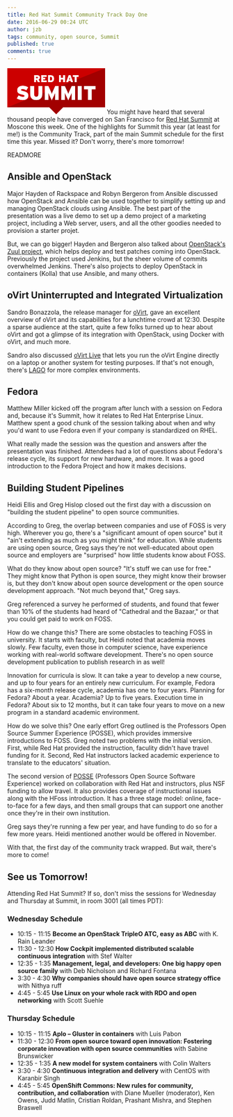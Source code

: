 ```yaml
---
title: Red Hat Summit Community Track Day One
date: 2016-06-29 00:24 UTC
author: jzb
tags: community, open source, Summit
published: true
comments: true
---
```

![Summit logo](/images/blog/bkp/Redhat-Summit.png) You might have heard that several thousand people have converged on San Francisco for [Red Hat Summit](https://www.redhat.com/en/summit) at Moscone this week. One of the highlights for Summit this year (at least for me!) is the Community Track, part of the main Summit schedule for the first time this year. Missed it? Don't worry, there's more tomorrow!

READMORE

## Ansible and OpenStack

Major Hayden of Rackspace and Robyn Bergeron from Ansible discussed how OpenStack and Ansible can be used together to simplify setting up and managing OpenStack clouds using Ansible. The best part of the presentation was a live demo to set up a demo project of a marketing project, including a Web server, users, and all the other goodies needed to provision a starter projet.

But, we can go bigger! Hayden and Bergeron also talked about [OpenStack's Zuul project](http://amo-probos.org/post/18), which helps deploy and test patches coming into OpenStack. Previously the project used Jenkins, but the sheer volume of commits overwhelmed Jenkins. There's also projects to deploy OpenStack in containers (Kolla) that use Ansible, and many others.

## oVirt Uninterrupted and Integrated Virtualization

Sandro Bonazzola, the release manager for [oVirt](http://www.ovirt.org/), gave an excellent overview of oVirt and its capabilities for a lunchtime crowd at 12:30. Despite a sparse audience at the start, quite a few folks turned up to hear about oVirt and got a glimpse of its integration with OpenStack, using Docker with oVirt, and much more.

Sandro also discussed [oVirt Live](http://www.ovirt.org/download/ovirt-live/) that lets you run the oVirt Engine directly on a laptop or another system for testing purposes. If that's not enough, there's [LAGO](http://lago.readthedocs.io/en/stable/README.html) for more complex environments.

## Fedora

Matthew Miller kicked off the program after lunch with a session on Fedora and, because it's Summit, how it relates to Red Hat Enterprise Linux. Matthew spent a good chunk of the session talking about when and why you'd want to use Fedora even if your company is standardized on RHEL.

What really made the session was the question and answers after the presentation was finished. Attendees had a lot of questions about Fedora's release cycle, its support for new hardware, and more. It was a good introduction to the Fedora Project and how it makes decisions.

## Building Student Pipelines

Heidi Ellis and Greg Hislop closed out the first day with a discussion on "building the student pipeline" to open source communities.

According to Greg, the overlap between companies and use of FOSS is very high. Wherever you go, there's a "significant amount of open source" but it "ain't extending as much as you might think" for education. While students are using open source, Greg says they're not well-educated about open source and employers are "surprised" how little students know about FOSS.

What do they know about open source? "It's stuff we can use for free." They might know that Python is open source, they might know their browser is, but they don't know about open source development or the open source development approach. "Not much beyond that," Greg says.

Greg referenced a survey he performed of students, and found that fewer than 10% of the students had heard of "Cathedral and the Bazaar," or that you could get paid to work on FOSS.

How do we change this? There are some obstacles to teaching FOSS in university. It starts with faculty, but Heidi noted that academia moves slowly. Few faculty, even those in computer science, have experience working with real-world software development. There's no open source development publication to publish research in as well!

Innovation for curricula is slow. It can take a year to develop a new course, and up to four years for an entirely new curriculum. For example, Fedora has a six-month release cycle, academia has one to four years. Planning for Fedora? About a year. Academia? Up to five years. Execution time in Fedora? About six to 12 months, but it can take four years to move on a new program in a standard academic environment.

How do we solve this? One early effort Greg outlined is the Professors Open Source Summer Experience (POSSE), which provides immersive introductions to FOSS. Greg noted two problems with the initial version. First, while Red Hat provided the instruction, faculity didn't have travel funding for it. Second, Red Hat instructors lacked academic experience to translate to the educators' situation.

The second version of [POSSE](http://foss2serve.org/index.php/POSSE_Overview) (Professors Open Source Software Experience) worked on collaboration with Red Hat and instructors, plus NSF funding to allow travel. It also provides coverage of instructional issues along with the HFoss introduction. It has a three stage model: online, face-to-face for a few days, and then small groups that can support one another once they're in their own institution.

Greg says they're running a few per year, and have funding to do so for a few more years. Heidi mentioned another would be offered in November.

With that, the first day of the community track wrapped. But wait, there's more to come!

## See us Tomorrow!

Attending Red Hat Summit? If so, don't miss the sessions for Wednesday and Thursday at Summit, in room 3001 (all times PDT):

### Wednesday Schedule

 * 10:15 - 11:15 **Become an OpenStack TripleO ATC, easy as ABC** with K. Rain Leander
 * 11:30 - 12:30 **How Cockpit implemented distributed scalable continuous integration** with Stef Walter
 * 12:35 - 1:35 **Management, legal, and developers: One big happy open source family** with Deb Nicholson and Richard Fontana
 * 3:30 - 4:30 **Why companies should have open source strategy office** with Nithya ruff
 * 4:45 - 5:45 **Use Linux on your whole rack with RDO and open networking** with Scott Suehle

### Thursday Schedule

 * 10:15 - 11:15 **Aplo – Gluster in containers** with Luis Pabon
 * 11:30 - 12:30 **From open source toward open innovation: Fostering corporate innovation with open source communities** with Sabine Brunswicker
 * 12:35 - 1:35 **A new model for system containers** with Colin Walters
 * 3:30 - 4:30 **Continuous integration and delivery** with CentOS with Karanbir Singh
 * 4:45 - 5:45 **OpenShift Commons: New rules for community, contribution, and collaboration** with Diane Mueller (moderator), Ken Owens, Judd Matlin, Cristian Roldan, Prashant Mishra, and Stephen Braswell
